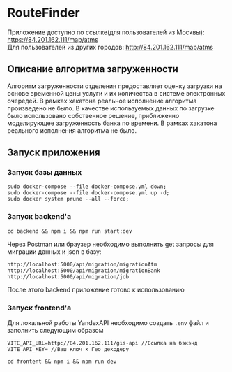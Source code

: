 # RouteFinder

Приложение доступно по ссылке(для пользователей из Москвы): https://84.201.162.111/map/atms <br />
Для пользователей из других городов: http://84.201.162.111/map/atms

## Описание алгоритма загруженности

Алгоритм загруженности отделения предоставляет оценку загрузки на основе временной цены услуги и их количества в системе электронных очередей.
В рамках хакатона реальное исполнение алгоритма произведено не было. В качестве используемых данных по загрузке было использовано собственное решение, приближенно моделирующее загруженность банка по времени. В рамках хакатона реального исполнения алгоритма не было.

## Запуск приложения

### Запуск базы данных

```
sudo docker-compose --file docker-compose.yml down;
sudo docker-compose --file docker-compose.yml up -d;
sudo docker system prune --all --force;

```

### Запуск backend'a

```
cd backend && npm i && npm run start:dev
```

Через Postman или браузер необходимо выполнить get запросы для миграции данных и json в базу:

```
http://localhost:5000/api/migration/migrationAtm
http://localhost:5000/api/migration/migrationBank
http://localhost:5000/api/migration/job
```

После этого backend приложение готово к использованию

### Запуск frontend'a

Для локальной работы YandexAPI необходимо создать `.env` файл и заполнить следующим образом

```
VITE_API_URL=http://84.201.162.111/gis-api //Ссылка на бэкэнд
VITE_API_KEY= //Ваш ключ к Гео декодеру
```

```
cd frontent && npm i && npm run dev
```
